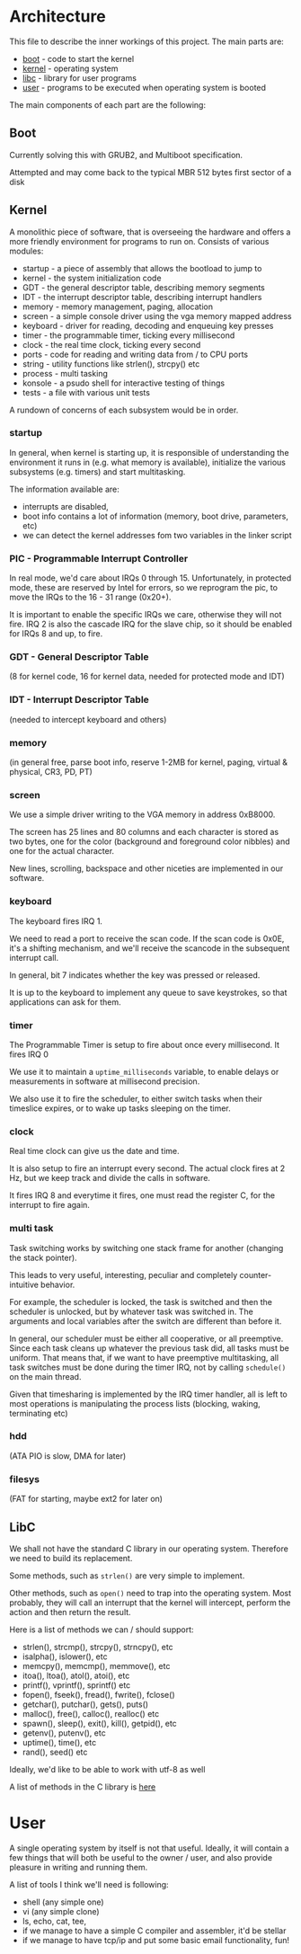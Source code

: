 

# Architecture

This file to describe the inner workings of this project. The main parts are:

* [boot](#boot) - code to start the kernel
* [kernel](#kernel) - operating system
* [libc](#libc) - library for user programs
* [user](#user) - programs to be executed when operating system is booted

The main components of each part are the following:

## Boot<a id="boot"></a>

Currently solving this with GRUB2, and Multiboot specification.

Attempted and may come back to the typical MBR 512 bytes first sector of a disk

## Kernel<a id="kernel"></a>

A monolithic piece of software, that is overseeing the hardware and offers
a more friendly environment for programs to run on. Consists of various 
modules:

* startup - a piece of assembly that allows the bootload to jump to
* kernel - the system initialization code
* GDT - the general descriptor table, describing memory segments
* IDT - the interrupt descriptor table, describing interrupt handlers
* memory - memory management, paging, allocation
* screen - a simple console driver using the vga memory mapped address
* keyboard - driver for reading, decoding and enqueuing key presses
* timer - the programmable timer, ticking every millisecond
* clock - the real time clock, ticking every second
* ports - code for reading and writing data from / to CPU ports
* string - utility functions like strlen(), strcpy() etc
* process - multi tasking
* konsole - a psudo shell for interactive testing of things
* tests - a file with various unit tests

A rundown of concerns of each subsystem would be in order.

### startup

In general, when kernel is starting up, it is responsible
of understanding the environment it runs in (e.g. what memory is available), 
initialize the various subsystems (e.g. timers) and start multitasking.

The information available are:

* interrupts are disabled,
* boot info contains a lot of information (memory, boot drive, parameters, etc)
* we can detect the kernel addresses fom two variables in the linker script

### PIC - Programmable Interrupt Controller

In real mode, we'd care about IRQs 0 through 15. 
Unfortunately, in protected mode, these are reserved by Intel
for errors, so we reprogram the pic, to move the IRQs
to the 16 - 31 range (0x20+).

It is important to enable the specific IRQs we care,
otherwise they will not fire. IRQ 2 is also the cascade
IRQ for the slave chip, so it should be enabled for IRQs 
8 and up, to fire.

### GDT - General Descriptor Table

(8 for kernel code, 16 for kernel data, needed for protected mode and IDT)

### IDT - Interrupt Descriptor Table

(needed to intercept keyboard and others)

### memory

(in general free, parse boot info, reserve 1-2MB for kernel, paging, virtual & physical, CR3, PD, PT)

### screen

We use a simple driver writing to the VGA memory in address 0xB8000.

The screen has 25 lines and 80 columns and each character is stored
as two bytes, one for the color (background and foreground color nibbles)
and one for the actual character.

New lines, scrolling, backspace and other niceties are implemented 
in our software.

### keyboard

The keyboard fires IRQ 1. 

We need to read a port to receive the scan code. If the 
scan code is 0x0E, it's a shifting mechanism, and we'll
receive the scancode in the subsequent interrupt call.

In general, bit 7 indicates whether the key was pressed or released.

It is up to the keyboard to implement any queue to save keystrokes,
so that applications can ask for them.

### timer

The Programmable Timer is setup to fire about once every millisecond.
It fires IRQ 0

We use it to maintain a `uptime_milliseconds` variable, to enable
delays or measurements in software at millisecond precision.

We also use it to fire the scheduler, to either switch tasks 
when their timeslice expires, or to wake up tasks sleeping on the timer.

### clock

Real time clock can give us the date and time. 

It is also setup to fire an interrupt every second.
The actual clock fires at 2 Hz, but we keep track 
and divide the calls in software.

It fires IRQ 8 and everytime it fires, one must read the register C, 
for the interrupt to fire again.

### multi task

Task switching works by switching one stack frame for another (changing the stack pointer).

This leads to very useful, interesting, peculiar and completely counter-intuitive behavior.

For example, the scheduler is locked, the task is switched and then the scheduler is unlocked,
but by whatever task was switched in. The arguments and local variables after the switch
are different than before it. 

In general, our scheduler must be either all cooperative, or all preemptive. Since each task
cleans up whatever the previous task did, all tasks must be uniform. That means that,
if we want to have preemptive multitasking, all task switches must be done during the timer
IRQ, not by calling `schedule()` on the main thread.

Given that timesharing is implemented by the IRQ timer handler, all is left to most 
operations is manipulating the process lists (blocking, waking, terminating etc)

### hdd

(ATA PIO is slow, DMA for later)

### filesys

(FAT for starting, maybe ext2 for later on)

## LibC<a id="libc"></a>

We shall not have the standard C library in our operating system.
Therefore we need to build its replacement. 

Some methods, such as `strlen()` are very simple to implement.

Other methods, such as `open()` need to trap into the operating system.
Most probably, they will call an interrupt that the kernel will 
intercept, perform the action and then return the result.

Here is a list of methods we can / should support:

* strlen(), strcmp(), strcpy(), strncpy(), etc
* isalpha(), islower(), etc
* memcpy(), memcmp(), memmove(), etc
* itoa(), ltoa(), atol(), atoi(), etc
* printf(), vprintf(), sprintf() etc
* fopen(), fseek(), fread(), fwrite(), fclose()
* getchar(), putchar(), gets(), puts()
* malloc(), free(), calloc(), realloc() etc
* spawn(), sleep(), exit(), kill(), getpid(), etc
* getenv(), putenv(), etc
* uptime(), time(), etc
* rand(), seed() etc

Ideally, we'd like to be able to work with utf-8 as well

A list of methods in the C library is [here](https://www.gnu.org/software/libc/manual/html_node/Function-Index.html)

# User<a id="user"></a>

A single operating system by itself is not that useful. Ideally,
it will contain a few things that will both be useful to the owner / user, 
and also provide pleasure in writing and running them.

A list of tools I think we'll need is following:

* shell (any simple one)
* vi (any simple clone)
* ls, echo, cat, tee, 
* if we manage to have a simple C compiler and assembler, it'd be stellar
* if we manage to have tcp/ip and put some basic email functionality, fun!
